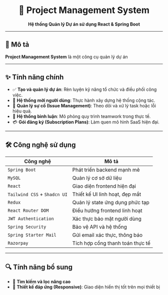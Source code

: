 <h1 align="center">🚀 Project Management System</h1>
<p align="center">
  <strong>Hệ thống Quản lý Dự án sử dụng React & Spring Boot</strong>
</p>

---

## 📌 Mô tả

**Project Management System** là một công cụ quản lý dự án

---

## ✨ Tính năng chính

- ✅ **Tạo và quản lý dự án**: Rèn luyện kỹ năng tổ chức và điều phối công việc.
- 👥 **Hệ thống mời người dùng**: Thực hành xây dựng hệ thống cộng tác.
- 🐞 **Quản lý sự cố (Issue Management)**: Theo dõi và xử lý task hoặc lỗi hiệu quả.
- 💬 **Hệ thống bình luận**: Mô phỏng quy trình teamwork trong thực tế.
- 💳 **Gói đăng ký (Subscription Plans)**: Làm quen mô hình SaaS hiện đại.

---

## 🛠️ Công nghệ sử dụng

| Công nghệ | Mô tả |
|----------|-------|
| `Spring Boot` | Phát triển backend mạnh mẽ |
| `MySQL` | Quản lý cơ sở dữ liệu |
| `React` | Giao diện frontend hiện đại |
| `Tailwind CSS` + `Shadcn UI` | Thiết kế UI linh hoạt, đẹp mắt |
| `Redux` | Quản lý state ứng dụng phức tạp |
| `React Router DOM` | Điều hướng frontend linh hoạt |
| `JWT Authentication` | Xác thực bảo mật người dùng |
| `Spring Security` | Bảo vệ API và hệ thống |
| `Spring Starter Mail` | Gửi email xác thực, thông báo |
| `Razorpay` | Tích hợp cổng thanh toán thực tế |

---

## 🔍 Tính năng bổ sung

- 🔎 **Tìm kiếm và lọc nâng cao**
- 📱 **Thiết kế đáp ứng (Responsive)**: Giao diện hiển thị tốt trên mọi thiết bị
